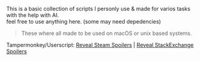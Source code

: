 This is a basic collection of scripts I personly use & made for varios tasks with the help with AI.  
feel free to use anything here. (some may need depedencies)

> These where all made to be used on macOS or unix based systems.  

Tampermonkey/Userscript: [Reveal Steam Spoilers](https://github.com/XxUnkn0wnxX/Scripts/raw/refs/heads/main/Steam-Reveal-Spoilers.user.js) | [Reveal StackExchange Spoilers](https://github.com/XxUnkn0wnxX/Scripts/raw/refs/heads/main/StackExchange-Reveal-Spoilers.user.js)
